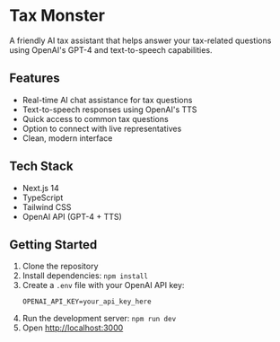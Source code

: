 # Tax Monster

A friendly AI tax assistant that helps answer your tax-related questions using OpenAI's GPT-4 and text-to-speech capabilities.

## Features

- Real-time AI chat assistance for tax questions
- Text-to-speech responses using OpenAI's TTS
- Quick access to common tax questions
- Option to connect with live representatives
- Clean, modern interface

## Tech Stack

- Next.js 14
- TypeScript
- Tailwind CSS
- OpenAI API (GPT-4 + TTS)

## Getting Started

1. Clone the repository
2. Install dependencies: `npm install`
3. Create a `.env` file with your OpenAI API key:
   ```
   OPENAI_API_KEY=your_api_key_here
   ```
4. Run the development server: `npm run dev`
5. Open [http://localhost:3000](http://localhost:3000) 